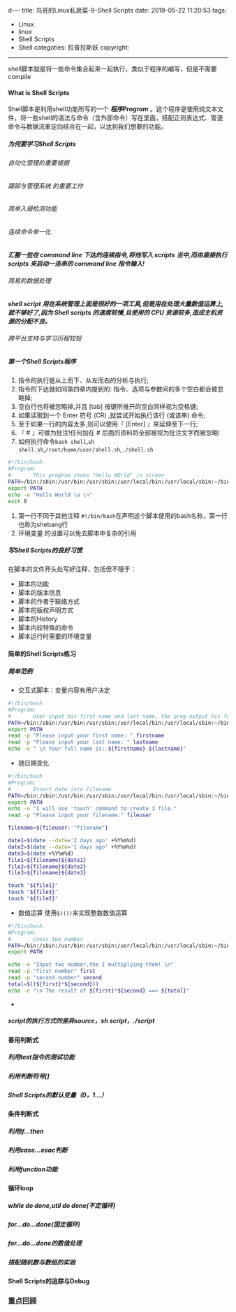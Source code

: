 d---
title: 鸟哥的Linux私房菜-9-Shell Scripts
date: 2019-05-22 11:20:53
tags:
  - Linux
  - linux
  - Shell Scripts
  - Shell
categoties: 拉普拉斯妖
copyright:
---
shell脚本就是将一些命令集合起来一起执行，类似于程序的编写，但是不需要compile
#### What is Shell Scripts
Shell脚本是利用shell功能所写的一个 ***程序Program*** 。这个程序是使用纯文本文件，将一些shell的语法与命令（含外部命令）写在里面，搭配正则表达式、管道命令与数据流重定向结合在一起，以达到我们想要的功能。

##### 为何要学习Shell Scripts
###### 自动化管理的重要根据
###### 跟踪与管理系统 的重要工作
###### 简单入侵检测功能
###### 连续命令单一化
***汇整一些在 command line 下达的连续指令,将他写入 scripts 当中,而由直接执行 scripts 来启动一连串的 command line 指令输入!***
###### 简易的数据处理
***shell script 用在系统管理上面是很好的一项工具,但是用在处理大量数值运算上, 就不够好了,因为 Shell scripts 的速度较慢,且使用的 CPU 资源较多,造成主机资源的分配不良。***
###### 跨平台支持与学习历程较短
##### 第一个Shell Scripts程序
1. 指令的执行是从上而下、从左而右的分析与执行;
2. 指令的下达就如同第四章内提到的: 指令、选项与参数间的多个空白都会被忽略掉;
3. 空白行也将被忽略掉,并且 [tab] 按键所推开的空白同样视为空格键;
4. 如果读取到一个 Enter 符号 (CR) ,就尝试开始执行该行 (或该串) 命令;
5. 至于如果一行的内容太多,则可以使用『 \[Enter] 』来延伸至下一行;
6. 『 # 』可做为批注!任何加在 # 后面的资料将全部被视为批注文字而被忽略!
7. 如何执行命令`bash shell`,`sh shell.sh`,`/root/home/user/shell.sh`,`./shell.sh`

```bash
#!/bin/bash
#Program:
#       This program shows "Hello WOrld" in screen
PATH=/bin:/sbin:/usr/bin:/usr/sbin:/usr/local/bin:/usr/local/sbin:~/bin
export PATH
echo -e "Hello World \a \n"
exit 0
```
1. 第一行不同于其他注释 `#!/bin/bash`在声明这个脚本使用的bash名称，第一行也称为shebang行
2. 环境变量 的设置可以免去脚本中复杂的引用
##### 写Shell Scripts的良好习惯
在脚本的文件开头处写好注释，包括但不限于：
+ 脚本的功能
+ 脚本的版本信息
+ 脚本的作者于联络方式
+ 脚本的版权声明方式
+ 脚本的History
+ 脚本内较特殊的命令
+ 脚本运行时需要的环境变量
#### 简单的Shell Scripts练习
##### 简单范例
+ 交互式脚本：变量内容有用户决定
```bash
#!/bin/bash
#Program:
#       User input his first name and last name, the prog output his full name
PATH=/bin:/sbin:/usr/bin:/usr/sbin:/usr/local/bin:/usr/local/sbin:~/bin
export PATH
read -p "Please input your first name: " firstname
read -p "Please input your last name: " lastname
echo -e " \n Your full name is: ${firstname} ${lastname}"
```
+ 随日期变化
```bash
#!/bin/bash
#Program:
#       Insert date into filename
PATH=/bin:/sbin:/usr/bin:/usr/sbin:/usr/local/bin:/usr/local/sbin:~/bin
export PATH
echo -e "I will use 'touch' command to create 3 file."
read -p "Please input your filename:" fileuser

filename=${fileuser:-"filename"}

date1=$(date --date='2 days ago' +%Y%m%d)
date2=$(date --date='1 days ago' +%Y%m%d)
date3=$(date +%Y%m%d)
file1=${filename}${date1}
file2=${filename}${date2}
file3=${filename}${date3}

touch "${file1}"
touch "${file3}"
touch "${file2}"
```
+ 数值运算
使用`$(())`来实现整数数值运算
```bash
#!/bin/bash
#Program:
#       cross two number
PATH=/bin:/sbin:/usr/bin:/usr/sbin:/usr/local/bin:/usr/local/sbin:~/bin
export PATH

echo -e "Input two number,the I multiplying them! \n"
read -p "first number" first
read -p "second number" second
total=$((${first}*${second}))
echo -e "\n The result of ${first}*${second} ==> ${total}"
```
+
##### script的执行方式的差异source，sh script，./script
#### 善用判断式
##### 利用test指令的测试功能
##### 利用判断符号\[\]
##### Shell Scripts的默认变量（$0，$1...）
#### 条件判断式
##### 利用if...then
##### 利用case...esac判断
##### 利用function功能
#### 循环loop
##### while do done,util do done(不定循环)
##### for...do...done(固定循环)
##### for...do...done的数值处理
##### 搭配随机数与数组的实验
#### Shell Scripts的追踪与Debug
### 重点回顾
